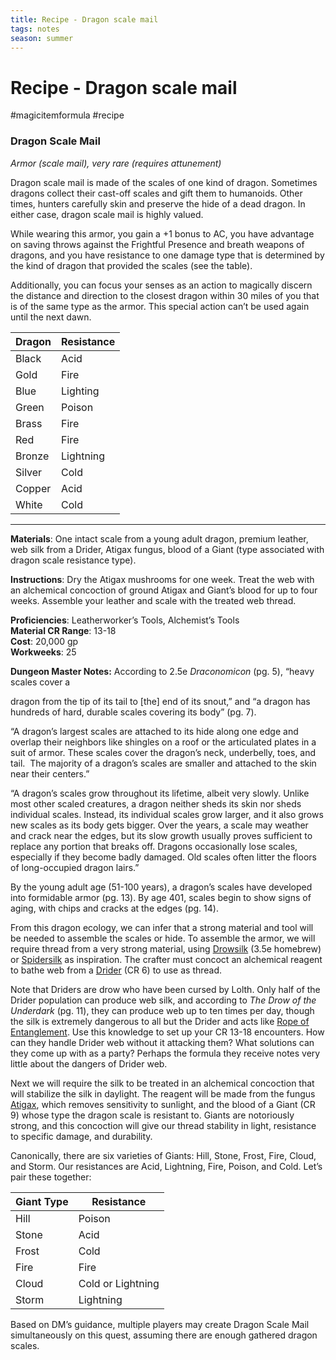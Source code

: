 ---title: Recipe - Dragon scale mailtags: notesseason: summer--- 
# Recipe - Dragon scale mail
#magicitemformula #recipe 
### Dragon Scale Mail

_Armor (scale mail), very rare (requires attunement)_  

Dragon scale mail is made of the scales of one kind of dragon. Sometimes dragons collect their cast-off scales and gift them to humanoids. Other times, hunters carefully skin and preserve the hide of a dead dragon. In either case, dragon scale mail is highly valued.

While wearing this armor, you gain a +1 bonus to AC, you have advantage on saving throws against the Frightful Presence and breath weapons of dragons, and you have resistance to one damage type that is determined by the kind of dragon that provided the scales (see the table).

Additionally, you can focus your senses as an action to magically discern the distance and direction to the closest dragon within 30 miles of you that is of the same type as the armor. This special action can’t be used again until the next dawn.

**Dragon**|**Resistance**
---------|-------------
Black|Acid
Gold|Fire
Blue|Lighting
Green|Poison
Brass|Fire
Red|Fire
Bronze|Lightning
Silver|Cold
Copper|Acid
White|Cold

---

**Materials**: One intact scale from a young adult dragon, premium leather, web silk from a Drider, Atigax fungus, blood of a Giant (type associated with dragon scale resistance type).

**Instructions**: Dry the Atigax mushrooms for one week. Treat the web with an alchemical concoction of ground Atigax and Giant’s blood for up to four weeks. Assemble your leather and scale with the treated web thread.

**Proficiencies**: Leatherworker’s Tools, Alchemist’s Tools  
**Material CR Range**: 13-18  
**Cost**: 20,000 gp  
**Workweeks**: 25

**Dungeon Master Notes:** According to 2.5e _Draconomicon_ (pg. 5), “heavy scales cover a

dragon from the tip of its tail to [the] end of its snout,” and “a dragon has hundreds of hard, durable scales covering its body” (pg. 7).  

“A dragon’s largest scales are attached to its hide along one edge and overlap their neighbors like shingles on a roof or the articulated plates in a suit of armor. These scales cover the dragon’s neck, underbelly, toes, and tail.  The majority of a dragon’s scales are smaller and attached to the skin near their centers.”   
  
“A dragon’s scales grow throughout its lifetime, albeit very slowly. Unlike most other scaled creatures, a dragon neither sheds its skin nor sheds individual scales. Instead, its individual scales grow larger, and it also grows new scales as its body gets bigger. Over the years, a scale may weather and crack near the edges, but its slow growth usually proves sufficient to replace any portion that breaks off. Dragons occasionally lose scales, especially if they become badly damaged. Old scales often litter the floors of long-occupied dragon lairs.”

By the young adult age (51-100 years), a dragon’s scales have developed into formidable armor (pg. 13). By age 401, scales begin to show signs of aging, with chips and cracks at the edges (pg. 14). 

From this dragon ecology, we can infer that a strong material and tool will be needed to assemble the scales or hide. To assemble the armor, we will require thread from a very strong material, using [Drowsilk](https://dnd-wiki.org/wiki/Drowsilk_(3.5e_Equipment)) (3.5e homebrew) or [Spidersilk](https://forgottenrealms.fandom.com/wiki/Spidersilk_armor) as inspiration. The crafter must concoct an alchemical reagent to bathe web from a [Drider](https://www.dndbeyond.com/monsters/drider) (CR 6) to use as thread. 

Note that Driders are drow who have been cursed by Lolth. Only half of the Drider population can produce web silk, and according to _The Drow of the Underdark_ (pg. 11), they can produce web up to ten times per day, though the silk is extremely dangerous to all but the Drider and acts like [Rope of Entanglement](https://www.dndbeyond.com/magic-items/rope-of-entanglement). Use this knowledge to set up your CR 13-18 encounters. How can they handle Drider web without it attacking them? What solutions can they come up with as a party? Perhaps the formula they receive notes very little about the dangers of Drider web.

Next we will require the silk to be treated in an alchemical concoction that will stabilize the silk in daylight. The reagent will be made from the fungus [Atigax](http://www.forgottenadventures.com/FRInfo/herbspart2.htm), which removes sensitivity to sunlight, and the blood of a Giant (CR 9) whose type the dragon scale is resistant to. Giants are notoriously strong, and this concoction will give our thread stability in light, resistance to specific damage, and durability.

Canonically, there are six varieties of Giants: Hill, Stone, Frost, Fire, Cloud, and Storm. Our resistances are Acid, Lightning, Fire, Poison, and Cold. Let’s pair these together:

**Giant Type**|**Resistance**
---|---
Hill|Poison
Stone|Acid
Frost|Cold
Fire|Fire
Cloud|Cold or Lightning
Storm|Lightning

Based on DM’s guidance, multiple players may create Dragon Scale Mail simultaneously on this quest, assuming there are enough gathered dragon scales.
